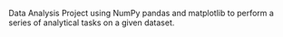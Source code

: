 Data Analysis Project using NumPy pandas and matplotlib to perform a series of analytical tasks on a given dataset.